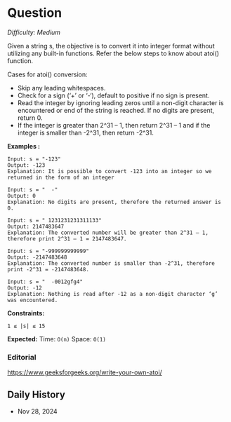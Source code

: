 # Question 

_Difficulty: Medium_

Given a string s, the objective is to convert it into integer format without utilizing any built-in functions. Refer the below steps to know about atoi() function.

Cases for atoi() conversion:
- Skip any leading whitespaces.
- Check for a sign (‘+’ or ‘-‘), default to positive if no sign is present.
- Read the integer by ignoring leading zeros until a non-digit character is encountered or end of the string is reached. If no digits are present, return 0.
- If the integer is greater than 2^31 – 1, then return 2^31 – 1 and if the integer is smaller than -2^31, then return -2^31.


**Examples :**
```
Input: s = "-123"
Output: -123
Explanation: It is possible to convert -123 into an integer so we returned in the form of an integer

Input: s = "  -"
Output: 0
Explanation: No digits are present, therefore the returned answer is 0.

Input: s = " 1231231231311133"
Output: 2147483647
Explanation: The converted number will be greater than 2^31 – 1, therefore print 2^31 – 1 = 2147483647.

Input: s = "-999999999999"
Output: -2147483648
Explanation: The converted number is smaller than -2^31, therefore print -2^31 = -2147483648.

Input: s = "  -0012gfg4"
Output: -12
Explanation: Nothing is read after -12 as a non-digit character ‘g’ was encountered.
```

**Constraints:**
```
1 ≤ |s| ≤ 15
```

**Expected:**
Time: `O(n)`
Space: `O(1)`

### Editorial
https://www.geeksforgeeks.org/write-your-own-atoi/

## Daily History
- Nov 28, 2024